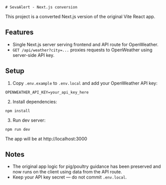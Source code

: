     # SevaAlert - Next.js conversion

This project is a converted Next.js version of the original Vite React app.

## Features
- Single Next.js server serving frontend and API route for OpenWeather.
- `GET /api/weather?city=...` proxies requests to OpenWeather using server-side API key.

## Setup
1. Copy `.env.example` to `.env.local` and add your OpenWeather API key:

```
OPENWEATHER_API_KEY=your_api_key_here
```

2. Install dependencies:

```
npm install
```

3. Run dev server:

```
npm run dev
```

The app will be at http://localhost:3000

## Notes
- The original app logic for pig/poultry guidance has been preserved and now runs on the client using data from the API route.
- Keep your API key secret — do not commit `.env.local`.
